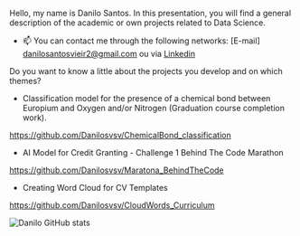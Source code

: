 Hello, my name is Danilo Santos. In this presentation, you will find a general description of the academic or own projects related to Data Science.

- 📫 You can contact me through the following networks: [E-mail] danilosantosvieir2@gmail.com ou via [Linkedin](https://www.linkedin.com/in/danilo-santos-21a6421b0/)

Do you want to know a little about the projects you develop and on which themes?

- Classification model for the presence of a chemical bond between Europium and Oxygen and/or Nitrogen (Graduation course completion work).

https://github.com/Danilosvsv/ChemicalBond_classification

- AI Model for Credit Granting - Challenge 1 Behind The Code Marathon

https://github.com/Danilosvsv/Maratona_BehindTheCode

- Creating Word Cloud for CV Templates

https://github.com/Danilosvsv/CloudWords_Curriculum


![Danilo GitHub stats](https://github-readme-stats.vercel.app/api?username=Danilosvsv&show_icons=true&theme=radical)

<!--
**Danilosvsv/Danilosvsv** is a ✨ _special_ ✨ repository because its `README.md` (this file) appears on your GitHub profile.

Here are some ideas to get you started:

- 🔭 I’m currently working on ...
- 🌱 I’m currently learning ...
- 👯 I’m looking to collaborate on ...
- 🤔 I’m looking for help with ...
- 💬 Ask me about ...
- 📫 How to reach me: ...
- 😄 Pronouns: ...
- ⚡ Fun fact: ...
-->
